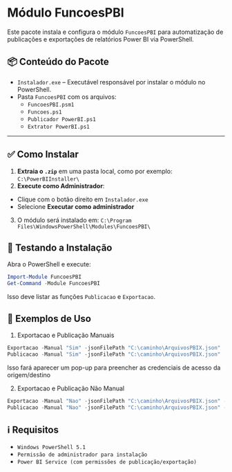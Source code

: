 # Módulo FuncoesPBI

Este pacote instala e configura o módulo `FuncoesPBI` para automatização de publicações e exportações de relatórios Power BI via PowerShell.

## 📦 Conteúdo do Pacote

- `Instalador.exe` – Executável responsável por instalar o módulo no PowerShell.  
- Pasta `FuncoesPBI` com os arquivos:
  - `FuncoesPBI.psm1`
  - `Funcoes.ps1`
  - `Publicador PowerBI.ps1`
  - `Extrator PowerBI.ps1`

---

## ✅ Como Instalar

1. **Extraia o `.zip`** em uma pasta local, como por exemplo: `C:\PowerBIInstaller\`
2. **Execute como Administrador**:
  - Clique com o botão direito em `Instalador.exe`
  - Selecione **Executar como administrador**
3. O módulo será instalado em: `C:\Program Files\WindowsPowerShell\Modules\FuncoesPBI\`

## 🧪 Testando a Instalação

Abra o PowerShell e execute:

```powershell
Import-Module FuncoesPBI
Get-Command -Module FuncoesPBI
```
Isso deve listar as funções `Publicacao` e `Exportacao`.

## 🚀 Exemplos de Uso

1. Exportacao e Publicação Manuais
```powershell
Exportacao -Manual "Sim" -jsonFilePath "C:\caminho\ArquivosPBIX.json"
Publicacao -Manual "Sim" -jsonFilePath "C:\caminho\ArquivosPBIX.json"
```
  Isso fará aparecer um pop-up para preencher as credenciais de acesso da origem/destino

2. Exportacao e Publicação Não Manual
```powershell
Exportacao -Manual "Nao" -jsonFilePath "C:\caminho\ArquivosPBIX.json" -TipoAcesso "U" -Usuario "Usuario" -Senha "Senha"
Publicacao -Manual "Nao" -jsonFilePath "C:\caminho\ArquivosPBIX.json" -TipoAcesso "T" -jsonFilePathTenant "C:\caminho\ClientesPBIX.json"
```

## ℹ️ Requisitos

  - `Windows PowerShell 5.1`
  - `Permissão de administrador para instalação`
  - `Power BI Service (com permissões de publicação/exportação)`




